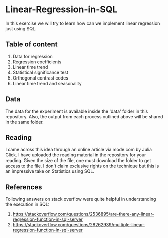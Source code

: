 # Linear-Regression-in-SQL
In this exercise we will try to learn how can we implement linear regression just using SQL.


## Table of content
1. Data for regression
2. Regression coefficients
3. Linear time trend
4. Statistical significance test
5. Orthogonal contrast codes
6. Linear time trend and seasonality


## Data
The data for the experiment is available inside the 'data' folder in this repository. Also, the output from each process outlined above will be shared in the same folder.


## Reading
I came across this idea through an online article via mode.com by Julia Glick. I have uploaded the reading material in the repository for your reading. Given the size of the file, one must download the folder to get access to the file. I don't claim exclusive rights on the technique but this is an impressive take on Statistics using SQL.


## References
Following answers on stack overflow were quite helpful in understanding the execution in SQL:
1. https://stackoverflow.com/questions/2536895/are-there-any-linear-regression-function-in-sql-server
2. https://stackoverflow.com/questions/28262939/multiple-linear-regression-function-in-sql-server
